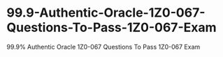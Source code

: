 # 99.9-Authentic-Oracle-1Z0-067-Questions-To-Pass-1Z0-067-Exam
99.9% Authentic Oracle 1Z0-067 Questions To Pass 1Z0-067 Exam
